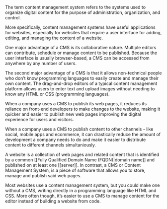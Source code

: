 The term content management system refers to the systems used to organize digital content for the purpose of administration, organization, and control.

More specifically, content management systems have useful applications for websites, especially for websites that require a user interface for adding, editing, and managing the content of a website.

One major advantage of a CMS is its collaborative nature. Multiple editors can contribute, schedule or manage content to be published. Because the user interface is usually browser-based, a CMS can be accessed from anywhere by any number of users.

The second major advantage of a CMS is that it allows non-technical people who don’t know programming languages to easily create and manage their own content. The drag-and-drop editors of a typical content management platform allows users to enter text and upload images without needing to know any HTML or CSS (programming languages).

When a company uses a CMS to publish its web pages, it reduces its reliance on front-end developers to make changes to the website, making it quicker and easier to publish new web pages improving the digital experience for users and visitors.

When a company uses a CMS to publish content to other channels - like social, mobile apps and ecommerce, it can drastically reduce the amount of development a company needs to do and make it easier to distribute content to different channels simultaniously.

A website is a collection of web pages and related content that is identified by a common [[Fully Qualified Domain Name (FQDN)|domain name]] and published on at least one [[server]]. In contrast, a CMS or Content Management System, is a piece of software that allows you to store, manage and publish said web pages.

Most websites use a content management system, but you could make one without a CMS, writing directly in a programming language like HTML and CSS. More often though, it’s easier to use a CMS to manage content for the editor instead of building a website from code.

